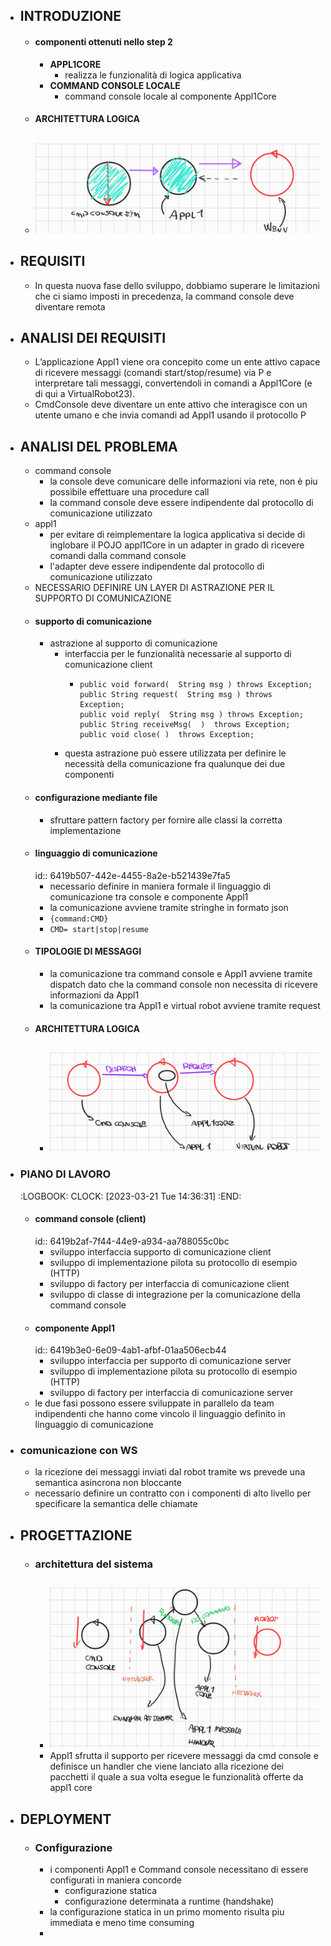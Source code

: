 - ## INTRODUZIONE
	- #### componenti ottenuti nello step 2
		- **APPL1CORE**
			- realizza le funzionalità di logica applicativa
		- **COMMAND CONSOLE LOCALE**
			- command console locale al componente Appl1Core
	- #### ARCHITETTURA LOGICA
	- ![architettura_logica.jpg](../assets/architettura_logica_1679838417550_0.jpg)
- ## REQUISITI
	- In questa nuova fase dello sviluppo, dobbiamo superare le limitazioni che ci siamo imposti in precedenza, la command console deve diventare remota
- ## ANALISI DEI REQUISITI
	- L’applicazione Appl1 viene ora concepito come un ente attivo capace di ricevere messaggi (comandi start/stop/resume) via P e interpretare tali messaggi, convertendoli in comandi a Appl1Core (e di qui a VirtualRobot23).
	- CmdConsole deve diventare un ente attivo che interagisce con un utente umano e che invia comandi ad Appl1 usando il protocollo P
- ## ANALISI DEL PROBLEMA
	- command console
		- la console deve comunicare delle informazioni via rete, non è piu possibile effettuare una procedure call
		- la command console deve essere indipendente dal protocollo di comunicazione utilizzato
	- appl1
		- per evitare di reimplementare la logica applicativa si decide di inglobare il POJO appl1Core in un adapter in grado di ricevere comandi dalla command console
		- l'adapter deve essere indipendente dal protocollo di comunicazione utilizzato
	- NECESSARIO DEFINIRE UN LAYER DI ASTRAZIONE PER IL SUPPORTO DI COMUNICAZIONE
	- ####  supporto di comunicazione
		- astrazione al supporto di comunicazione
			- interfaccia per le funzionalità necessarie al supporto di comunicazione client
				- ```
				  public void forward(  String msg ) throws Exception;
				  public String request(  String msg ) throws Exception;
				  public void reply(  String msg ) throws Exception;
				  public String receiveMsg(  )  throws Exception;
				  public void close( )  throws Exception;
				  ```
			- questa astrazione può essere utilizzata per definire le necessità della comunicazione fra qualunque dei due componenti
	- #### configurazione mediante file
		- sfruttare pattern factory per fornire alle classi la corretta implementazione
	- #### linguaggio di comunicazione
	  id:: 6419b507-442e-4455-8a2e-b521439e7fa5
		- necessario definire in maniera formale il linguaggio di comunicazione tra console e componente Appl1
		- la comunicazione avviene tramite stringhe in formato json
		- `{command:CMD}`
		- `CMD= start|stop|resume`
	- #### TIPOLOGIE DI MESSAGGI
		- la comunicazione tra command console e Appl1  avviene tramite dispatch dato che la command console non necessita di ricevere informazioni da Appl1
		- la comunicazione tra Appl1 e virtual robot avviene tramite request
	- #### ARCHITETTURA LOGICA
		- ![Architettura_logica_step_3.jpg](../assets/Architettura_logica_step_3_1680267553655_0.jpg)
- ### PIANO DI LAVORO
  :LOGBOOK:
  CLOCK: [2023-03-21 Tue 14:36:31]
  :END:
	- #### command console (client)
	  id:: 6419b2af-7f44-44e9-a934-aa788055c0bc
		- sviluppo interfaccia supporto di comunicazione client
		- sviluppo di implementazione pilota su protocollo di esempio (HTTP)
		- sviluppo di factory per interfaccia di comunicazione client
		- sviluppo di classe di integrazione per la comunicazione della command console
	- #### componente Appl1
	  id:: 6419b3e0-6e09-4ab1-afbf-01aa506ecb44
		- sviluppo interfaccia per supporto di comunicazione server
		- sviluppo di implementazione pilota su protocollo di esempio (HTTP)
		- sviluppo di factory per interfaccia di comunicazione server
	- le due fasi  possono essere sviluppate in parallelo da team indipendenti che hanno come vincolo il linguaggio definito in linguaggio di comunicazione
- ### comunicazione con WS
	- la ricezione dei messaggi inviati dal robot tramite ws prevede una semantica asincrona non bloccante
	- necessario definire un contratto con i componenti di alto livello per specificare la semantica delle chiamate
- ## PROGETTAZIONE
	- ### architettura del sistema
		- ![Progettazione step 3.jpg](../assets/Progettazione_step_3_1680270581654_0.jpg)
		- Appl1 sfrutta il supporto per ricevere messaggi da cmd console e definisce un handler che viene lanciato alla ricezione dei pacchetti il quale a sua volta esegue le funzionalità offerte da appl1 core
- ## DEPLOYMENT
	- ### Configurazione
		- i componenti Appl1 e Command console necessitano di essere configurati in maniera concorde
			- configurazione statica
			- configurazione determinata a runtime (handshake)
		- la configurazione statica in un primo momento risulta piu immediata e meno time consuming
		-